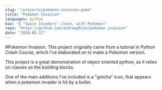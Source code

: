 ```yaml
---
slug: "/projects/pokemon-invasion-game"
title: "Pokemon Invasion"
languages: python
bio: 'A "Space Invaders" clone, with Pokemon!'
repo: "https://github.com/andrewpblee/pokemon-invasion"
date: "2020-05-12"
---
```


#Pokemon Invasion<span>.</span>
This project originally came from a tutorial in _Python Crash Course_, which I've elaborated on to make a _Pokemon_ version.

This project is a great demonstration of object oriented python, as it relies on classes as the building blocks.

One of the main additions I've included is a "gotcha" icon, that appears when a pokemon invader is hit by a bullet.
